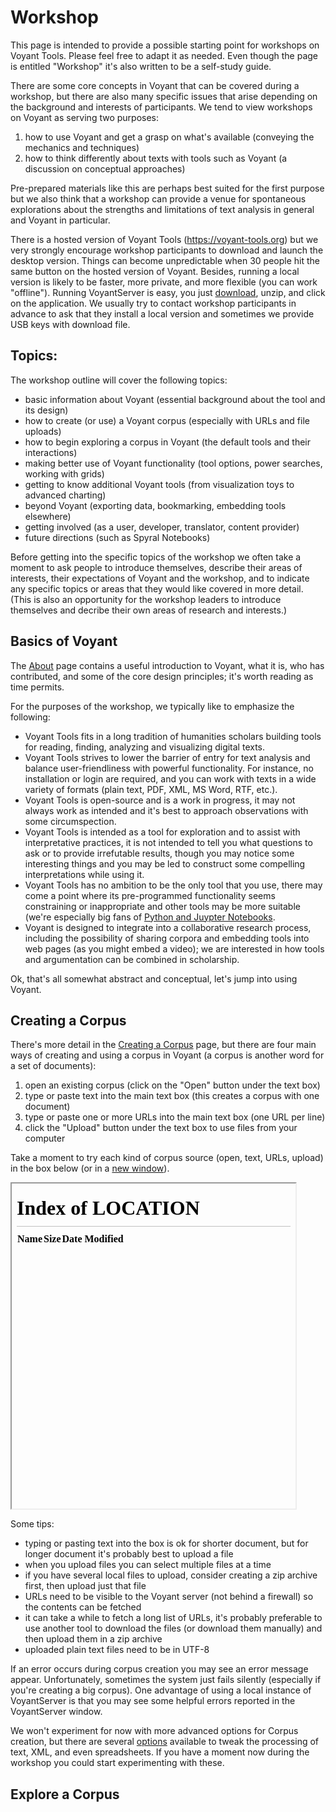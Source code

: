 # Workshop

This page is intended to provide a possible starting point for workshops on Voyant Tools. Please feel free to adapt it as needed. Even though the page is entitled "Workshop" it's also written to be a self-study guide.

There are some core concepts in Voyant that can be covered during a workshop, but there are also many specific issues that arise depending on the background and interests of participants. We tend to view workshops on Voyant as serving two purposes:

1. how to use Voyant and get a grasp on what's available (conveying the mechanics and techniques)
1. how to think differently about texts with tools such as Voyant (a discussion on conceptual approaches)

Pre-prepared materials like this are perhaps best suited for the first purpose but we also think that a workshop can provide a venue for spontaneous explorations about the strengths and limitations of text analysis in general and Voyant in particular.

There is a hosted version of Voyant Tools (https://voyant-tools.org) but we very strongly encourage workshop participants to download and launch the desktop version. Things can become unpredictable when 30 people hit the same button on the hosted version of Voyant. Besides, running a local version is likely to be faster, more private, and more flexible (you can work "offline"). Running VoyantServer is easy, you just [download](https://github.com/sgsinclair/VoyantServer/wiki/VoyantServer-Desktop), unzip, and click on the application. We usually try to contact workshop participants in advance to ask that they install a local version and sometimes we provide USB keys with download file.

## Topics:

The workshop outline will cover the following topics:

* basic information about Voyant (essential background about the tool and its design)
* how to create (or use) a Voyant corpus (especially with URLs and file uploads)
* how to begin exploring a corpus in Voyant (the default tools and their interactions)
* making better use of Voyant functionality (tool options, power searches, working with grids)
* getting to know additional Voyant tools (from visualization toys to advanced charting)
* beyond Voyant (exporting data, bookmarking, embedding tools elsewhere)
* getting involved (as a user, developer, translator, content provider)
* future directions (such as Spyral Notebooks)

Before getting into the specific topics of the workshop we often take a moment to ask people to introduce themselves, describe their areas of interests, their expectations of Voyant and the workshop, and to indicate any specific topics or areas that they would like covered in more detail. (This is also an opportunity for the workshop leaders to introduce themselves and decribe their own areas of research and interests.) 

## Basics of Voyant

The [About](#!/guide/about) page contains a useful introduction to Voyant, what it is, who has contributed, and some of the core design principles; it's worth reading as time permits.

For the purposes of the workshop, we typically like to emphasize the following:

* Voyant Tools fits in a long tradition of humanities scholars building tools for reading, finding, analyzing and visualizing digital texts.
* Voyant Tools strives to lower the barrier of entry for text analysis and balance user-friendliness with powerful functionality. For instance, no installation or login are required, and you can work with texts in a wide variety of formats (plain text, PDF, XML, MS Word, RTF, etc.).
* Voyant Tools is open-source and is a work in progress, it may not always work as intended and it's best to approach observations with some circumspection.
* Voyant Tools is intended as a tool for exploration and to assist with interpretative practices, it is not intended to tell you what questions to ask or to provide irrefutable results, though you may notice some interesting things and you may be led to construct some compelling interpretations while using it.
* Voyant Tools has no ambition to be the only tool that you use, there may come a point where its pre-programmed functionality seems constraining or inappropriate and other tools may be more suitable (we're especially big fans of [Python and Juypter Notebooks](https://github.com/sgsinclair/alta/blob/2eb10ab6787d032e317ce883fb0bc3427406333d/ipynb/Useful%20Resources.ipynb).
* Voyant is designed to integrate into a collaborative research process, including the possibility of sharing corpora and embedding tools into web pages (as you might embed a video); we are interested in how tools and argumentation can be combined in scholarship.

Ok, that's all somewhat abstract and conceptual, let's jump into using Voyant.

## Creating a Corpus

There's more detail in the [Creating a Corpus](#!/guide/corpuscreator) page, but there are four main ways of creating and using a corpus in Voyant (a corpus is another word for a set of documents):

1. open an existing corpus (click on the "Open" button under the text box)
1. type or paste text into the main text box (this creates a corpus with one document)
1. type or paste one or more URLs into the main text box (one URL per line)
1. click the "Upload" button under the text box to use files from your computer

Take a moment to try each kind of corpus source (open, text, URLs, upload) in the box below (or in a <a href="../" target="_blank">new window</a>).

<iframe src="../" style="width: 90%; height: 520px;"></iframe>

Some tips:

* typing or pasting text into the box is ok for shorter document, but for longer document it's probably best to upload a file
* when you upload files you can select multiple files at a time
* if you have several local files to upload, consider creating a zip archive first, then upload just that file
* URLs need to be visible to the Voyant server (not behind a firewall) so the contents can be fetched
* it can take a while to fetch a long list of URLs, it's probably preferable to use another tool to download the files (or download them manually) and then upload them in a zip archive
* uploaded plain text files need to be in UTF-8

If an error occurs during corpus creation you may see an error message appear. Unfortunately, sometimes the system just fails silently (especially if you're creating a big corpus). One advantage of using a local instance of VoyantServer is that you may see some helpful errors reported in the VoyantServer window.

We won't experiment for now with more advanced options for Corpus creation, but there are several [options](#!/guide/corpuscreator-section-options) available to tweak the processing of text, XML, and even spreadsheets. If you have a moment now during the workshop you could start experimenting with these.

## Explore a Corpus

